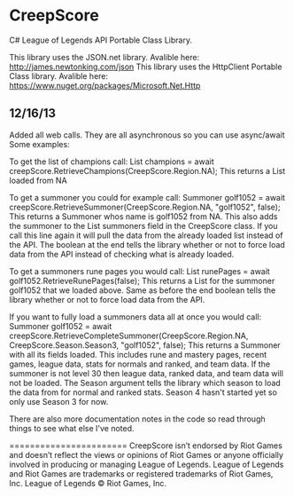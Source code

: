 CreepScore
==========

C# League of Legends API Portable Class Library.

This library uses the JSON.net library. Avalible here: http://james.newtonking.com/json
This library uses the HttpClient Portable Class library. Avalible here: https://www.nuget.org/packages/Microsoft.Net.Http

12/16/13
-------------
Added all web calls. They are all asynchronous so you can use async/await Some examples:

To get the list of champions call:
List<Champion> champions = await creepScore.RetrieveChampions(CreepScore.Region.NA);
This returns a List<Champion> loaded from NA

To get a summoner you could for example call:
Summoner golf1052 = await creepScore.RetrieveSummoner(CreepScore.Region.NA, "golf1052", false);
This returns a Summoner whos name is golf1052 from NA. This also adds the summoner to the List<Summoner> summoners field in the CreepScore class. If you call this line again it will pull the data from the already loaded list instead of the API. The boolean at the end tells the library whether or not to force load data from the API instead of checking what is already loaded.

To get a summoners rune pages you would call:
List<RunePage> runePages = await golf1052.RetrieveRunePages(false);
This returns a List<RunePage> for the summoner golf1052 that we loaded above. Same as before the end boolean tells the library whether or not to force load data from the API.

If you want to fully load a summoners data all at once you would call:
Summoner golf1052 = await creepScore.RetrieveCompleteSummoner(CreepScore.Region.NA, CreepScore.Season.Season3, "golf1052", false);
This returns a Summoner with all its fields loaded. This includes rune and mastery pages, recent games, league data, stats for normals and ranked, and team data. If the summoner is not level 30 then league data, ranked data, and team data will not be loaded. The Season argument tells the library which season to load the data from for normal and ranked stats. Season 4 hasn't started yet so only use Season 3 for now.

There are also more documentation notes in the code so read through things to see what else I've noted.

=======================
CreepScore isn’t endorsed by Riot Games and doesn’t reflect the views or opinions of Riot Games or anyone officially involved in producing or managing League of Legends. League of Legends and Riot Games are trademarks or registered trademarks of Riot Games, Inc. League of Legends © Riot Games, Inc.
